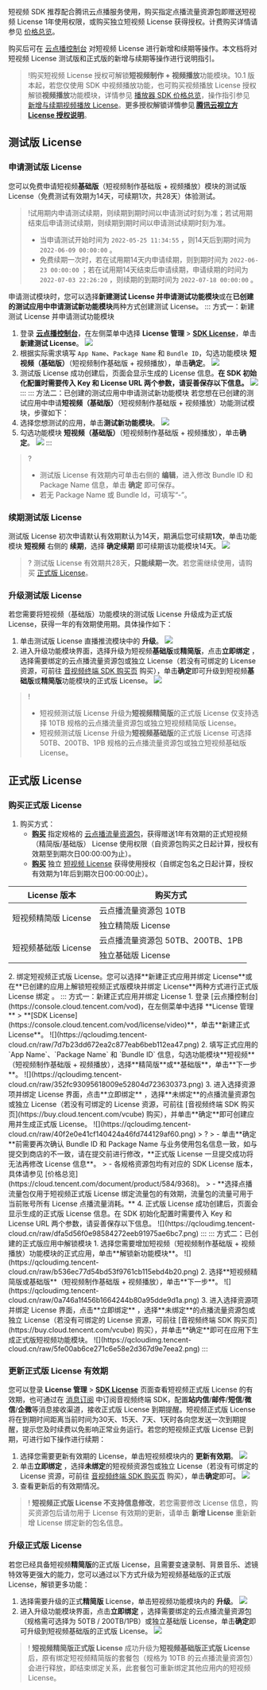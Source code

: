 短视频 SDK 推荐配合腾讯云点播服务使用，购买指定点播流量资源包即赠送短视频 License 1年使用权限，或购买独立短视频 License 获得授权。计费购买详情请参见 [价格总览](https://cloud.tencent.com/document/product/584/9368)。

购买后可在 [云点播控制台](https://console.cloud.tencent.com/vod/license/video) 对短视频 License 进行新增和续期等操作。本文档将对短视频 License 测试版和正式版的新增与续期等操作进行说明指引。

> !购买短视频 License 授权可解锁**短视频制作 + 视频播放**功能模块。10.1 版本起，若您仅使用 SDK 中视频播放功能，也可购买视频播放 License 授权解锁**视频播放**功能模块，详情参见 [播放器 SDK 价格总览]()，操作指引参见 [新增与续期视频播放 License](https://cloud.tencent.com/document/product/881/72422)。**更多授权解锁详情参见 [腾讯云视立方 License 授权说明](https://cloud.tencent.com/document/product/1449/74203)**。

[](id:test)
## 测试版 License

[](id:create_formal)
### 申请测试版 License

您可以免费申请短视频**基础版**（短视频制作基础版 + 视频播放）模块的测试版 License（免费测试有效期为14天，可续期1次，共28天）体验测试。

>!试用期内申请测试续期，则续期到期时间以申请测试时刻为准；若试用期结束后申请测试续期，则续期到期时间以申请测试续期时刻为准。
>- 当申请测试开始时间为  `2022-05-25 11:34:55` ，则14天后到期时间为  `2022-06-09 00:00:00` 。
>- 免费续期一次时，若在试用期14天内申请续期，则到期时间为  `2022-06-23 00:00:00` ；若在试用期14天结束后申请续期，申请续期的时间为  `2022-07-03 22:26:20` ，则续期的到期时间为  `2022-07-18 00:00:00` 。

申请测试模块时，您可以选择**新建测试 License 并申请测试功能模块**或在**已创建的测试应用中申请测试新功能模块**两种方式创建测试 License。
<dx-tabs>
::: 方式一：新建测试 License 并申请测试功能模块

1. 登录 [**云点播控制台**](https://console.cloud.tencent.com/vod/overview)，在左侧菜单中选择  **License 管理** > **[SDK License](https://console.cloud.tencent.com/vod/license/video)**，单击**新建测试 License**。
![](https://qcloudimg.tencent-cloud.cn/raw/4d63d6f14f82ba1775083ed461c5f5db.png)
2. 根据实际需求填写 `App Name`、`Package Name` 和 `Bundle ID`，勾选功能模块 **短视频（基础版）**（短视频制作基础版 + 视频播放），单击**确定**。
![](https://qcloudimg.tencent-cloud.cn/raw/6cc10420a81bf6036f7ffea1b3156969.png)
3. 测试版 License 成功创建后，页面会显示生成的 License 信息。**在 SDK 初始化配置时需要传入 Key 和 License URL 两个参数，请妥善保存以下信息。** 
![](https://qcloudimg.tencent-cloud.cn/raw/e91c799dee1b3d92b51fa630ac052b06.png)
:::
::: 方法二：已创建的测试应用中申请测试新功能模块
若您想在已创建的测试应用中申请**短视频（基础版）**（短视频制作基础版 + 视频播放）功能测试模块，步骤如下：
1. 选择您想测试的应用，单击**测试新功能模块**。
![](https://qcloudimg.tencent-cloud.cn/raw/6be952eb22fdc3db08c931c250a84e9c.png)
2. 勾选功能模块 **短视频（基础版）**（短视频制作基础版 + 视频播放），单击**确定**。
![](https://qcloudimg.tencent-cloud.cn/raw/14ad96e59e71ff3c8f9ec59d2b3c73a7.png)
:::
</dx-tabs>

>? 
>- 测试版 License 有效期内可单击右侧的 **编辑**，进入修改 Bundle ID 和 Package Name 信息，单击 **确定** 即可保存。
>- 若无 Package Name 或 Bundle Id，可填写“-”。

[](id:renewal_formal)
### 续期测试版 License
测试版 License 初次申请默认有效期默认为14天，期满后您可续期**1次**，单击功能模块 **短视频** 右侧的 **续期**，选择 **确定续期** 即可续期该功能模块14天。
![](https://qcloudimg.tencent-cloud.cn/raw/c0693849be28b7e572110e4e6b07f8a6.png)

>? 测试版 License 有效期共28天，**只能续期一次**。若您需继续使用，请购买 [正式版 License](#formal)。

[](id:upgrate_formal)
### 升级测试版 License
若您需要将短视频（基础版）功能模块的测试版 License 升级成为正式版 License，获得一年的有效期使用期。具体操作如下：
1. 单击测试版 License 直播推流模块中的 **升级**。
![](https://qcloudimg.tencent-cloud.cn/raw/3d273ff8b923119e984d21c5159513ed.png)
2. 进入升级功能模块界面，选择升级为短视频**基础版**或**精简版**，点击**立即绑定** ，选择需要绑定的云点播流量资源包或独立 License（若没有可绑定的 License 资源，可前往 [音视频终端 SDK 购买页](https://buy.cloud.tencent.com/vcube) 购买），单击**确定**即可升级到短视频**基础版**或**精简版**功能模块的正式版 License。
![](https://qcloudimg.tencent-cloud.cn/raw/605c76f557780fc986b7ea5d5a6f30e2.png)

>!
>- 短视频测试版 License 升级为**短视频精简版**的正式版 License 仅支持选择 10TB 规格的云点播流量资源包或独立短视频精简版 License。
>- 短视频测试版 License 升级为**短视频基础版**的正式版 License 可选择 50TB、200TB、1PB 规格的云点播流量资源包或独立短视频基础版 License。

[](id:formal)

## 正式版 License

[](id:create_formal)
### 购买正式版 License
1. 购买方式：
	- [**购买**](https://buy.cloud.tencent.com/vcube) 指定规格的  [云点播流量资源包](https://cloud.tencent.com/document/product/1449/56973#video)，获得赠送1年有效期的正式短视频（精简版/基础版） License 使用权限（自资源包购买之日起计算，授权有效期至到期次日00:00:00为止）。
	- [**购买**](https://buy.cloud.tencent.com/vcube) 独立 [短视频 License](https://cloud.tencent.com/document/product/1449/56973#video) 获得使用授权（自绑定包名之日起计算，授权有效期为1年后到期次日00:00:00止）。
<table>
<thead>
<tr>
<th>License 版本</th>
<th>购买方式</th>
</tr>
</thead>
<tbody><tr>
<td rowspan=2>短视频精简版 License</td>
<td>云点播流量资源包 10TB</td>
</tr>
<tr>
<td>独立精简版 License</td>
</tr>
<tr>
<td rowspan=2>短视频基础版 License</td>
<td>云点播流量资源包 50TB、200TB、1PB</td>
</tr>
<tr>
<td>独立基础版 License</td>
</tr>
</tbody></table>
2. 绑定短视频正式版 License。您可以选择**新建正式应用并绑定 License**或在**已创建的应用上解锁短视频正式版模块并绑定 License**两种方式进行正式版 License 绑定 。
<dx-tabs>
::: 方式一：新建正式应用并绑定 License
1. 登录 [云点播控制台](https://console.cloud.tencent.com/vod)，在左侧菜单中选择  **License 管理** > **[SDK License](https://console.cloud.tencent.com/vod/license/video)**，单击**新建正式 License**。
![](https://qcloudimg.tencent-cloud.cn/raw/7d7b23dd672ea2c877eab6beb112ea47.png)
2. 填写正式应用的 `App Name`、`Package Name` 和 `Bundle ID` 信息，勾选功能模块**短视频**（短视频制作基础版 + 视频播放），选择**精简版**或**基础版**，单击**下一步**。
![](https://qcloudimg.tencent-cloud.cn/raw/352fc93095618009e52804d723630373.png)
3. 进入选择资源项并绑定 License 界面，点击**立即绑定** ，选择**未绑定**的点播流量资源包或独立 License（若没有可绑定的 License 资源，可前往 [音视频终端 SDK 购买页](https://buy.cloud.tencent.com/vcube) 购买），并单击**确定**即可创建应用并生成正式版 License。
![](https://qcloudimg.tencent-cloud.cn/raw/40f2e0e41cf140424a46fd744129af60.png)
> ?
> - 单击**确定**前需要再次确认 Bundle ID 和 Package Name 与业务使用包名信息一致，如与提交到商店的不一致，请在提交前进行修改，**正式版 License 一旦提交成功将无法再修改 License 信息**。
> - 各规格资源包均有对应的 SDK License 版本，具体请参见 [价格总览](https://cloud.tencent.com/document/product/584/9368)。
> - **选择点播流量包仅用于短视频正式版 License 绑定流量包的有效期，流量包的流量可用于当前账号所有 License 点播流量消耗。**
4. 正式版 License 成功创建后，页面会显示生成的正式版 License 信息。在 SDK 初始化配置时需要传入 Key 和 License URL 两个参数，请妥善保存以下信息。
![](https://qcloudimg.tencent-cloud.cn/raw/dfa5d56f0e98584272eeb91975ae6bc7.png)
:::
::: 方式二：已创建的正式版应用中解锁模块
1. 选择您需要增加短视频（短视频制作基础版 + 视频播放）功能模块的正式应用，单击**解锁新功能模块**。
![](https://qcloudimg.tencent-cloud.cn/raw/b536ec77d54bd53f9761cb115ebd4b20.png)
2. 选择**短视频精简版或基础版**（短视频制作基础版 + 视频播放），单击**下一步**。
![](https://qcloudimg.tencent-cloud.cn/raw/0a746a1f456b1664244b80a95dde9d1a.png)
3. 进入选择资源项并绑定 License 界面，点击**立即绑定** ，选择**未绑定**的点播流量资源包或独立 License（若没有可绑定的 License 资源，可前往 [音视频终端 SDK 购买页](https://buy.cloud.tencent.com/vcube) 购买），并单击**确定**即可在应用下生成正式版短视频功能模块。
![](https://qcloudimg.tencent-cloud.cn/raw/5fe00ab6ce271c6e58e2d367d9e7eea2.png)
:::
</dx-tabs>

[](id:update_formal)
### 更新正式版 License 有效期
您可以登录  **License 管理** > **[SDK License](https://console.cloud.tencent.com/vod/license/video)** 页面查看短视频正式版 License 的有效期，也可通过在 [消息订阅](https://console.cloud.tencent.com/message/subscription) 中订阅音视频终端 SDK，配置**站内信**/**邮件**/**短信**/**微信**/**企微**等消息接收渠道，接收正式版 License 到期提醒。短视频正式版 License 将在到期时间距离当前时间为30天、15天、7天、1天时各向您发送一次到期提醒，提示您及时续费以免影响正常业务运行。若您的短视频正式版 License 已到期，可进行如下操作进行续期：

1. 选择您需要更新有效期的 License，单击短视频模块内的 **更新有效期**。
![](https://qcloudimg.tencent-cloud.cn/raw/97d5ed0f8757c2a9b4d0d2592cae0c9b.png)
2. 单击**立即绑定** ，选择**未绑定**的短视频资源包或独立 License（若没有可绑定的 License 资源，可前往 [音视频终端 SDK 购买页](https://buy.cloud.tencent.com/vcube) 购买），单击**确定**即可。
![](https://qcloudimg.tencent-cloud.cn/raw/70eab637b221fc5861b8b712276b67bf.png)
3. 查看更新后的有效期情况。

>! **短视频正式版 License 不支持信息修改**，若您需要修改 License 信息，购买资源包后请勿用于 License 有效期的更新，请单击 **新增 License** 重新新增 License 绑定新的包名信息。


[](id:upgrate_formal)
### 升级正式版 License
若您已经具备短视频**精简版**的正式版 License，且需要变速录制、背景音乐、滤镜特效等更强大的能力，您可以通过以下方式升级为短视频基础版的正式版 License，解锁更多功能：
1. 选择需要升级的正式**精简版** License，单击短视频功能模块内的 **升级**。
![](https://qcloudimg.tencent-cloud.cn/raw/e4a50084b13d1da84d88d0063637f31c.png)
2. 进入升级功能模块界面，点击**立即绑定** ，选择需要绑定的云点播流量资源包（规格需可选择为 50TB / 200TB/1PB）或独立基础版 License，单击**确定**即可升级到短视频基础版的正式版 License。
![](https://qcloudimg.tencent-cloud.cn/raw/ad2e3e96c7ec295e754bd4734e880b85.png)

>! **短视频精简版正式版 License** 成功升级为**短视频基础版正式版 License** 后，原有绑定短视频精简版的套餐包（规格为 10TB 的云点播流量资源包）会进行释放，即结束绑定关系，此套餐包可重新绑定其他应用内的短视频 License。
